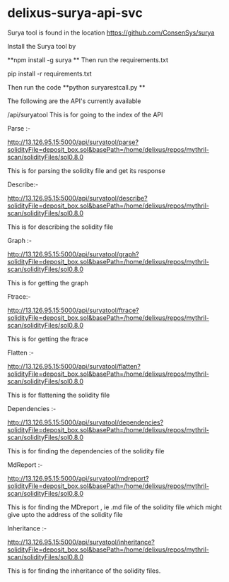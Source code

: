 # delixus-surya-api-svc

Surya tool is found in the location https://github.com/ConsenSys/surya

Install the Surya tool by 

**npm install -g surya
**
Then run the requirements.txt

pip install -r requirements.txt

Then run the code 
**python suryarestcall.py **

The following are the API's currently available

/api/suryatool 
This is for going to the index of the API

Parse :-

http://13.126.95.15:5000/api/suryatool/parse?solidityFile=deposit_box.sol&basePath=/home/delixus/repos/mythril-scan/solidityFiles/sol0.8.0

This is for parsing the solidity file and get its response

Describe:-

http://13.126.95.15:5000/api/suryatool/describe?solidityFile=deposit_box.sol&basePath=/home/delixus/repos/mythril-scan/solidityFiles/sol0.8.0

This is for describing the solidity file

Graph :- 

http://13.126.95.15:5000/api/suryatool/graph?solidityFile=deposit_box.sol&basePath=/home/delixus/repos/mythril-scan/solidityFiles/sol0.8.0

This is for getting the graph

Ftrace:-  

http://13.126.95.15:5000/api/suryatool/ftrace?solidityFile=deposit_box.sol&basePath=/home/delixus/repos/mythril-scan/solidityFiles/sol0.8.0

This is for getting the ftrace

Flatten :- 

http://13.126.95.15:5000/api/suryatool/flatten?solidityFile=deposit_box.sol&basePath=/home/delixus/repos/mythril-scan/solidityFiles/sol0.8.0

This is for flattening the solidity file

Dependencies :-  

http://13.126.95.15:5000/api/suryatool/dependencies?solidityFile=deposit_box.sol&basePath=/home/delixus/repos/mythril-scan/solidityFiles/sol0.8.0

This is for finding the dependencies of the solidity file

MdReport :- 

http://13.126.95.15:5000/api/suryatool/mdreport?solidityFile=deposit_box.sol&basePath=/home/delixus/repos/mythril-scan/solidityFiles/sol0.8.0

This is for finding the MDreport , ie .md file of the solidity file which might give upto the address of the solidity file

Inheritance :- 

http://13.126.95.15:5000/api/suryatool/inheritance?solidityFile=deposit_box.sol&basePath=/home/delixus/repos/mythril-scan/solidityFiles/sol0.8.0

This is for finding the inheritance of the solidity files.


